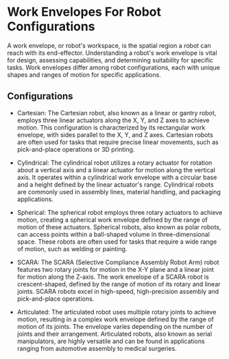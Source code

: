 # Work Envelopes For Robot Configurations
A work envelope, or robot's workspace, is the spatial region a robot can reach with its end-effector. Understanding a robot's work envelope is vital for design, assessing capabilities, and determining suitability for specific tasks. Work envelopes differ among robot configurations, each with unique shapes and ranges of motion for specific applications.

## Configurations
- Cartesian:
The Cartesian robot, also known as a linear or gantry robot, employs three linear actuators along the X, Y, and Z axes to achieve motion. This configuration is characterized by its rectangular work envelope, with sides parallel to the X, Y, and Z axes. Cartesian robots are often used for tasks that require precise linear movements, such as pick-and-place operations or 3D printing.

- Cylindrical:
The cylindrical robot utilizes a rotary actuator for rotation about a vertical axis and a linear actuator for motion along the vertical axis. It operates within a cylindrical work envelope with a circular base and a height defined by the linear actuator's range. Cylindrical robots are commonly used in assembly lines, material handling, and packaging applications.

- Spherical:
The spherical robot employs three rotary actuators to achieve motion, creating a spherical work envelope defined by the range of motion of these actuators. Spherical robots, also known as polar robots, can access points within a ball-shaped volume in three-dimensional space. These robots are often used for tasks that require a wide range of motion, such as welding or painting.

- SCARA:
The SCARA (Selective Compliance Assembly Robot Arm) robot features two rotary joints for motion in the X-Y plane and a linear joint for motion along the Z-axis. The work envelope of a SCARA robot is crescent-shaped, defined by the range of motion of its rotary and linear joints. SCARA robots excel in high-speed, high-precision assembly and pick-and-place operations.

- Articulated:
The articulated robot uses multiple rotary joints to achieve motion, resulting in a complex work envelope defined by the range of motion of its joints. The envelope varies depending on the number of joints and their arrangement. Articulated robots, also known as serial manipulators, are highly versatile and can be found in applications ranging from automotive assembly to medical surgeries.
